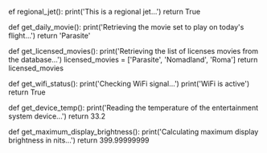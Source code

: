 ef regional_jet():
    print('This is a regional jet...')
    return True

def get_daily_movie():
    print('Retrieving the movie set to play on today\'s flight...')
    return 'Parasite'


def get_licensed_movies():
    print('Retrieving the list of licenses movies from the database...')
    licensed_movies = ['Parasite', 'Nomadland', 'Roma']
    return licensed_movies


def get_wifi_status():
    print('Checking WiFi signal...')
    print('WiFi is active')
    return True

def get_device_temp():
    print('Reading the temperature of the entertainment system device...')
    return 33.2

def get_maximum_display_brightness():
    print('Calculating maximum display brightness in nits...')
    return 399.99999999

